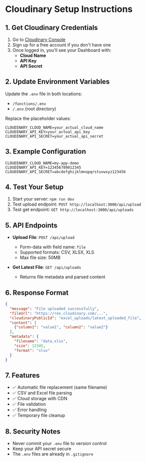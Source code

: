 # Cloudinary Setup Instructions

## 1. Get Cloudinary Credentials

1. Go to [Cloudinary Console](https://cloudinary.com/console)
2. Sign up for a free account if you don't have one
3. Once logged in, you'll see your Dashboard with:
   - **Cloud Name**
   - **API Key** 
   - **API Secret**

## 2. Update Environment Variables

Update the `.env` file in both locations:
- `/functions/.env`
- `/.env` (root directory)

Replace the placeholder values:

```env
CLOUDINARY_CLOUD_NAME=your_actual_cloud_name
CLOUDINARY_API_KEY=your_actual_api_key
CLOUDINARY_API_SECRET=your_actual_api_secret
```

## 3. Example Configuration

```env
CLOUDINARY_CLOUD_NAME=my-app-demo
CLOUDINARY_API_KEY=123456789012345
CLOUDINARY_API_SECRET=abcdefghijklmnopqrstuvwxyz123456
```

## 4. Test Your Setup

1. Start your server: `npm run dev`
2. Test upload endpoint: `POST http://localhost:3000/api/upload`
3. Test get endpoint: `GET http://localhost:3000/api/uploads`

## 5. API Endpoints

- **Upload File**: `POST /api/upload`
  - Form-data with field name: `file`
  - Supported formats: CSV, XLSX, XLS
  - Max file size: 50MB

- **Get Latest File**: `GET /api/uploads`
  - Returns file metadata and parsed content

## 6. Response Format

```json
{
  "message": "File uploaded successfully",
  "fileUrl": "https://res.cloudinary.com/...",
  "cloudinaryPublicId": "excel_uploads/latest_uploaded_file",
  "content": [
    {"column1": "value1", "column2": "value2"}
  ],
  "metadata": {
    "filename": "data.xlsx",
    "size": 12345,
    "format": "xlsx"
  }
}
```

## 7. Features

- ✅ Automatic file replacement (same filename)
- ✅ CSV and Excel file parsing
- ✅ Cloud storage with CDN
- ✅ File validation
- ✅ Error handling
- ✅ Temporary file cleanup

## 8. Security Notes

- Never commit your `.env` file to version control
- Keep your API secret secure
- The `.env` files are already in `.gitignore`